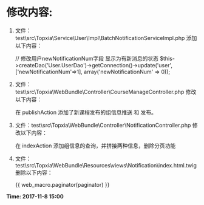 # 修改内容:

1. 文件：test\src\Topxia\Service\User\Impl\BatchNotificationServiceImpl.php
添加以下内容：

    // 修改用户newNotificationNum字段 显示为有新消息的状态
    $this->createDao('User.UserDao')->getConnection()->update('user', ['newNotificationNum'=>1], array('newNotificationNum' => 0));

2. 文件：test\src\Topxia\WebBundle\Controller\CourseManageController.php
修改以下内容：

    在 publishAction 添加了新课程发布的组信息推送 和 发布。

3. 文件：test\src\Topxia\WebBundle\Controller\NotificationController.php
修改以下内容：

    在 indexAction 添加组信息的查询，并拼接两种信息，删除分页功能

4. 文件：test\src\Topxia\WebBundle\Resources\views\Notification\index.html.twig
删除以下内容：

     {{ web_macro.paginator(paginator) }}

**Time: 2017-11-8 15:00**